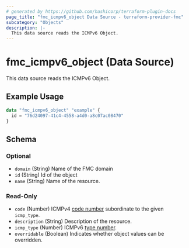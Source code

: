 ```yaml
---
# generated by https://github.com/hashicorp/terraform-plugin-docs
page_title: "fmc_icmpv6_object Data Source - terraform-provider-fmc"
subcategory: "Objects"
description: |-
  This data source reads the ICMPv6 Object.
---
```


# fmc_icmpv6_object (Data Source)

This data source reads the ICMPv6 Object.

## Example Usage

```terraform
data "fmc_icmpv6_object" "example" {
  id = "76d24097-41c4-4558-a4d0-a8c07ac08470"
}
```

<!-- schema generated by tfplugindocs -->
## Schema

### Optional

- `domain` (String) Name of the FMC domain
- `id` (String) Id of the object
- `name` (String) Name of the resource.

### Read-Only

- `code` (Number) ICMPv4 [code number](https://www.iana.org/assignments/icmpv6-parameters/icmpv6-parameters.xhtml) subordinate to the given `icmp_type`.
- `description` (String) Description of the resource.
- `icmp_type` (Number) ICMPv6 [type number](https://www.iana.org/assignments/icmpv6-parameters/icmpv6-parameters.xhtml).
- `overridable` (Boolean) Indicates whether object values can be overridden.
